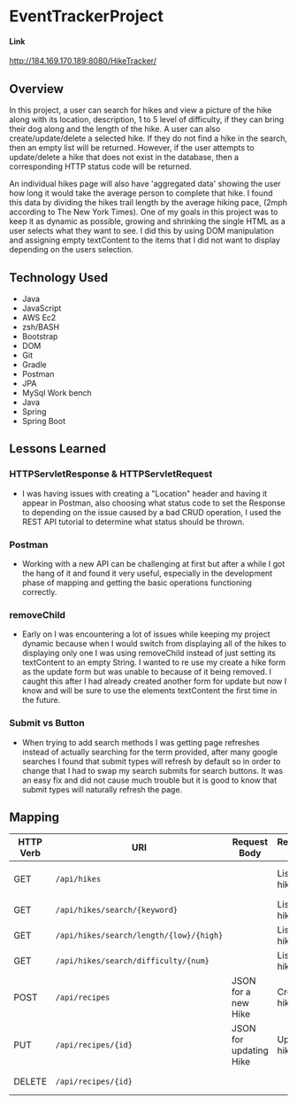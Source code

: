 # EventTrackerProject

#### Link
http://184.169.170.189:8080/HikeTracker/
## Overview
In this project, a user can search for hikes and view a picture of the hike along with its location, description, 1 to 5 level of difficulty, if they can bring their dog along and the length of the hike. A user can also create/update/delete a selected hike. If they do not find a hike in the search, then an empty list will be returned. However, if the user attempts to update/delete a hike that does not exist in the database, then a corresponding HTTP status code will be returned.

An individual hikes page will also have 'aggregated data' showing the user how long it would take the average person to complete that hike. I found this data by dividing the hikes trail length by the average hiking pace, (2mph according to The New York Times). One of my goals in this project was to keep it as dynamic as possible, growing and shrinking the single HTML as a user selects what they want to see. I did this by using DOM manipulation and assigning empty textContent to the items that I did not want to display depending on the users selection.


## Technology Used
* Java
* JavaScript
* AWS Ec2
* zsh/BASH
* Bootstrap
* DOM
* Git
* Gradle
* Postman
* JPA
* MySql Work bench
* Java
* Spring
* Spring Boot

## Lessons Learned
### HTTPServletResponse & HTTPServletRequest
* I was having issues with creating a "Location" header and having it appear in Postman, also choosing what status code to set the Response to depending on the issue caused by a bad CRUD operation, I used the REST API tutorial to determine what status should be thrown.
### Postman
* Working with a new API can be challenging at first but after a while I got the hang of it and found it very useful, especially in the development phase of mapping and getting the basic operations functioning correctly.
### removeChild
* Early on I was encountering a lot of issues while keeping my project dynamic because when I would switch from displaying all of the hikes to displaying only one I was using removeChild instead of just setting its textContent to an empty String. I wanted to re use my create a hike form as the update form but was unable to because of it being removed. I caught this after I had already created another form for update but now I know and will be sure to use the elements textContent the first time in the future.
### Submit vs Button
* When trying to add search methods I was getting page refreshes instead of actually searching for the term provided, after many google searches I found that submit types will refresh by default so in order to change that I had to swap my search submits for search buttons. It was an easy fix and did not cause much trouble but it is good to know that submit types will naturally refresh the page.

## Mapping
| HTTP Verb | URI                                       | Request Body            | Response Body  | Purpose                             |
|-----------|-------------------------------------------|-------------------------|----------------|-------------------------------------|
| GET       | `/api/hikes`                              |                         | List of hikes  | **List** or **collection** endpoint |
| GET       | `/api/hikes/search/{keyword}`             |                         | List of hikes  | **Retrieve** endpoint               |
| GET       | `/api/hikes/search/length/{low}/{high}`   |                         | List of hikes  | **Retrieve** endpoint               |
| GET       | `/api/hikes/search/difficulty/{num}`      |                         | List of hikes  | **Retrieve** endpoint               |
| POST      | `/api/recipes`                            | JSON for a new Hike     | Created hike   | **Create** endpoint                 |
| PUT       | `/api/recipes/{id}`                       | JSON for updating Hike  | Updated hike   | **Replace** or **Update** endpoint  |
| DELETE    | `/api/recipes/{id}`                       |                         |                | **Delete** a hike                   |
